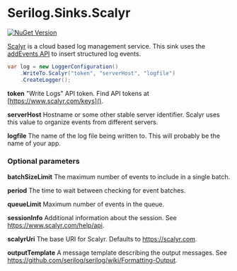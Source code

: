 # Serilog.Sinks.Scalyr

[![NuGet Version](http://img.shields.io/nuget/v/Serilog.Sinks.Scalyr.svg?style=flat)](https://www.nuget.org/packages/Serilog.Sinks.Scalyr/)


[Scalyr](https://www.scalyr.com/) is a cloud based log management service. This sink uses the [addEvents API](https://www.scalyr.com/help/api#addEvents) to insert structured log events.

```csharp
var log = new LoggerConfiguration()
    .WriteTo.Scalyr("token", "serverHost", "logfile")
    .CreateLogger();
```

**token** "Write Logs" API token. Find API tokens at [https://www.scalyr.com/keys]().

**serverHost** Hostname or some other stable server identifier. Scalyr uses this value to organize events from different servers.

**logfile** The name of the log file being written to. This will probably be the name of your app.

### Optional parameters

**batchSizeLimit** The maximum number of events to include in a single batch.

**period** The time to wait between checking for event batches.

**queueLimit** Maximum number of events in the queue.

**sessionInfo** Additional information about the session. See https://www.scalyr.com/help/api.

**scalyrUri** The base URI for Scalyr. Defaults to https://scalyr.com.

**outputTemplate** A message template describing the output messages. See https://github.com/serilog/serilog/wiki/Formatting-Output.